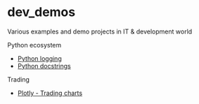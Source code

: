 # dev_demos
Various examples and demo projects in IT &amp; development world

Python ecosystem

* [Python logging](https://github.com/stefansimik/dev_demos/tree/main/python_logging)
* [Python docstrings](https://github.com/stefansimik/dev_demos/tree/main/python_docstrings/restructured_text)

Trading

* [Plotly - Trading charts](https://htmlpreview.github.io/?https://github.com/stefansimik/dev_demos/blob/main/plotly_trading_charts/Plotly%20-%20Trading%20charts%20examples.html)
